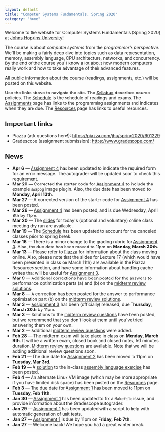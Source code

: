 ```yaml
---
layout: default
title: "Computer Systems Fundamentals, Spring 2020"
category: "home"
---
```


Welcome to the website for Computer Systems Fundamentals (Spring 2020) at <a href="https://www.jhu.edu/">Johns Hopkins University</a>!

The course is about *computer systems* from the *programmer's perspective*.  We'll be making a fairly deep dive into topics such as data representation, memory, assembly language, CPU architecture, networks, and concurrency.  By the end of the course you'll know a lot about how modern computers really work and how to take advantage of their advanced features.

All public information about the course (readings, assignments, etc.) will be posted on this website.

Use the links above to navigate the site.  The [Syllabus](syllabus.html) describes course policies. The [Schedule](schedule.html) is the schedule of readings and exams.  The [Assignments](assignments.html) page has links to the programming assignments and indicates when they are due.  The [Resources](resources.html) page has links to useful resources.

## Important links

* Piazza (ask questions here!): <https://piazza.com/jhu/spring2020/601229>
* Gradescope (assignment submission): <https://www.gradescope.com/>

## News

* **Apr 6** — [Assignment 4](assign/assign04.html) has been updated to indicate the required form for an error message.  The autograder will be updated soon to check this requirement.
* **Mar 29** — Corrected the starter code for [Assignment 4](assign/assign04.html) to include the example `swapbg` image plugin. Also, the due date has been moved to **Monday, April 13th**.
* **Mar 27** — A corrected version of the starter code for [Assignment 4](assign/assign04.html) has been posted.
* **Mar 26** — [Assignment 4](assign/assign04.html) has been posted, and is due Wednesday, April 8th by 11pm.
* **Mar 20** — The [slides](lectures/dryrun.pdf) for today's (optional and voluntary) online class meeting dry run are available.
* **Mar 19** — The [Schedule](schedule.html) has been updated to account for the canceled classes prior to spring break.
* **Mar 16** — There is a minor change to the grading rubric for [Assignment 3](assign/assign03.html). Also, the due date has been moved to 11pm on **Monday, March 30th**.
* **Mar 13** — Please refer to [Piazza](https://piazza.com/jhu/spring2020/601229) for information about the class moving online. Also, please note that the slides for Lecture 17 (which would have been presented in class on March 11th) are available in the Piazza Resources section, and have some information about handling cache writes that will be useful for [Assignment 3](assign/assign03.html).
* **Mar 9** — Additional corrections have been posted for the answers to performance optimization parts (a) and (b) on the [midterm review solutions](exercise/midterm_review_soln.html).
* **Mar 8** — A correction has been posted for the answer to performance optimization part (b) on the [midterm review solutions](exercise/midterm_review_soln.html).
* **Mar 3** — [Assignment 3](assign/assign03.html) has been (officially) released, due **Thursday, March 26th** by 11pm.
* **Mar 3** — Solutions to the [midterm review questions](exercise/midterm_review.html) have been posted, but we recommend that you don't look at them until you've tried answering them on your own.
* **Mar 2** — Additional [midterm review questions](exercise/midterm_review.html) were added.
* **Feb 28** — The midterm exam will take place in class on **Monday, March 9th**. It will be a written exam, closed book and closed notes, 50 minutes duration. [Midterm review questions](exercise/midterm_review.html) are available. Note that we will be adding additional review questions soon.
* **Feb 21** — The due date for [Assignment 2](assign/assign02.html) has been moved to 11pm on **Tuesday, Mar 3rd**.
* **Feb 19** — A [solution](exercise/asmExerciseSoln.zip) to the in-class [assembly language exercise](exercise/assembly.html) has been posted.
* **Feb 4** — An alternate Linux VM image (which may be more appropriate if you have limited disk space) has been posted on the [Resources](resources.html) page.
* **Feb 3** — The due date for [Assignment 1](assign/assign01.html) has been moved to 11pm on **Tuesday, Feb 11th**.
* **Jan 30** — [Assignment 1](assign/assign01.html) has been updated to fix a `Makefile` issue, and provide information about the Gradescope autograder.
* **Jan 29** — [Assignment 1](assign/assign01.html) has been updated with a script to help with automatic generation of unit tests.
* **Jan 27** — [Assignment 1](assign/assign01.html) is due by 11pm on **Friday, Feb 7th**.
* **Jan 27** — Welcome back! We hope you had a great winter break.
